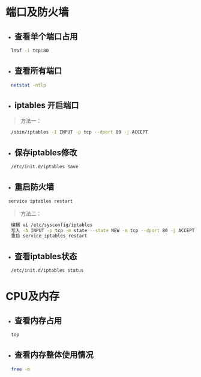 
# 端口及防火墙

- ## 查看单个端口占用
``` bash
  lsof -i tcp:80
```

- ## 查看所有端口

``` bash
  netstat -ntlp
```

- ## iptables 开启端口
> 方法一：
``` bash
  /sbin/iptables -I INPUT -p tcp --dport 80 -j ACCEPT
```
- ## 保存iptables修改
``` bash
  /etc/init.d/iptables save
```

- ## 重启防火墙
``` bash
 service iptables restart
```

> 方法二：
``` bash
  编辑 vi /etc/sysconfig/iptables
  写入 -A INPUT -p tcp -m state --state NEW -m tcp --dport 80 -j ACCEPT
  重启 service iptables restart
```
- ## 查看iptables状态
``` bash
  /etc/init.d/iptables status
```

# CPU及内存

- ## 查看内存占用
``` bash
  top
```

- ## 查看内存整体使用情况
``` bash
  free -m
```
